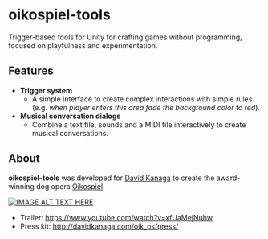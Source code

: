 # oikospiel-tools
Trigger-based tools for Unity for crafting games without programming, focused on playfulness and experimentation.

## Features
* **Trigger system**
  * A simple interface to create complex interactions with simple rules (e.g. *when player enters this area fade the background color to red*).
* **Musical conversation dialogs**
  * Combine a text file, sounds and a MIDI file interactively to create musical conversations.


## About
**oikospiel-tools** was developed for [David Kanaga](http://www.davidkanaga.com/) to create the award-winning dog opera [Oikospiel](http://oikospiel.com/). 

[![IMAGE ALT TEXT HERE](http://img.youtube.com/vi/xfUaMejNuhw/0.jpg)](http://www.youtube.com/watch?v=xfUaMejNuhw)


* Trailer: https://www.youtube.com/watch?v=xfUaMejNuhw
* Press kit: http://davidkanaga.com/oik_os/press/




